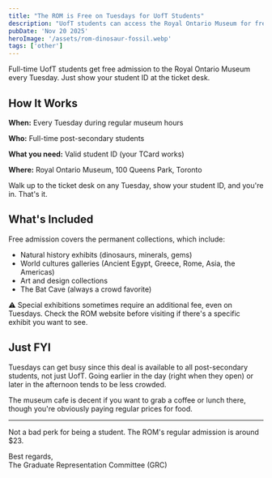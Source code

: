 ```yaml
---
title: "The ROM is Free on Tuesdays for UofT Students"
description: "UofT students can access the Royal Ontario Museum for free every Tuesday with their student ID."
pubDate: 'Nov 20 2025'
heroImage: '/assets/rom-dinosaur-fossil.webp'
tags: ['other']
---
```


<div class="bg-green-100 border-l-4 border-green-500 text-green-700 p-4 mb-4 rounded">
  Full-time UofT students get free admission to the Royal Ontario Museum every Tuesday. Just show your student ID at the ticket desk.
</div>

## How It Works

**When:** Every Tuesday during regular museum hours

**Who:** Full-time post-secondary students

**What you need:** Valid student ID (your TCard works)

**Where:** Royal Ontario Museum, 100 Queens Park, Toronto

Walk up to the ticket desk on any Tuesday, show your student ID, and you're in. That's it.

## What's Included

Free admission covers the permanent collections, which include:

- Natural history exhibits (dinosaurs, minerals, gems)
- World cultures galleries (Ancient Egypt, Greece, Rome, Asia, the Americas)
- Art and design collections
- The Bat Cave (always a crowd favorite)

<div class="bg-yellow-100 border-l-4 border-yellow-500 text-yellow-700 p-4 my-4 rounded">
  ⚠️ Special exhibitions sometimes require an additional fee, even on Tuesdays. Check the ROM website before visiting if there's a specific exhibit you want to see.
</div>

## Just FYI

Tuesdays can get busy since this deal is available to all post-secondary students, not just UofT. Going earlier in the day (right when they open) or later in the afternoon tends to be less crowded.

The museum cafe is decent if you want to grab a coffee or lunch there, though you're obviously paying regular prices for food.

---

Not a bad perk for being a student. The ROM's regular admission is around $23. 

Best regards,  
The Graduate Representation Committee (GRC)